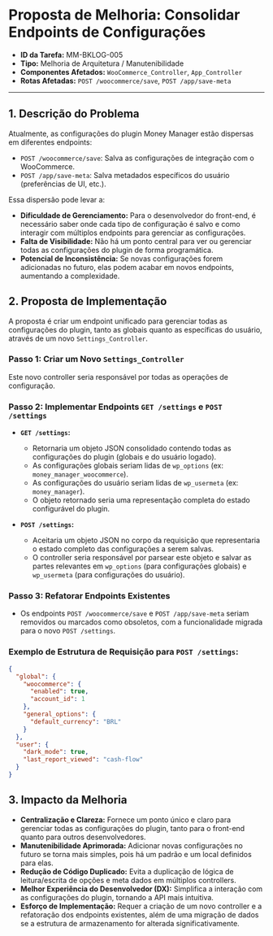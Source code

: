 
# Proposta de Melhoria: Consolidar Endpoints de Configurações

- **ID da Tarefa:** MM-BKLOG-005
- **Tipo:** Melhoria de Arquitetura / Manutenibilidade
- **Componentes Afetados:** `WooCommerce_Controller`, `App_Controller`
- **Rotas Afetadas:** `POST /woocommerce/save`, `POST /app/save-meta`

---

## 1. Descrição do Problema

Atualmente, as configurações do plugin Money Manager estão dispersas em diferentes endpoints:

- `POST /woocommerce/save`: Salva as configurações de integração com o WooCommerce.
- `POST /app/save-meta`: Salva metadados específicos do usuário (preferências de UI, etc.).

Essa dispersão pode levar a:

- **Dificuldade de Gerenciamento:** Para o desenvolvedor do front-end, é necessário saber onde cada tipo de configuração é salvo e como interagir com múltiplos endpoints para gerenciar as configurações.
- **Falta de Visibilidade:** Não há um ponto central para ver ou gerenciar todas as configurações do plugin de forma programática.
- **Potencial de Inconsistência:** Se novas configurações forem adicionadas no futuro, elas podem acabar em novos endpoints, aumentando a complexidade.

## 2. Proposta de Implementação

A proposta é criar um endpoint unificado para gerenciar todas as configurações do plugin, tanto as globais quanto as específicas do usuário, através de um novo `Settings_Controller`.

### Passo 1: Criar um Novo `Settings_Controller`

Este novo controller seria responsável por todas as operações de configuração.

### Passo 2: Implementar Endpoints `GET /settings` e `POST /settings`

- **`GET /settings`:**
    - Retornaria um objeto JSON consolidado contendo todas as configurações do plugin (globais e do usuário logado).
    - As configurações globais seriam lidas de `wp_options` (ex: `money_manager_woocommerce`).
    - As configurações do usuário seriam lidas de `wp_usermeta` (ex: `money_manager`).
    - O objeto retornado seria uma representação completa do estado configurável do plugin.

- **`POST /settings`:**
    - Aceitaria um objeto JSON no corpo da requisição que representaria o estado completo das configurações a serem salvas.
    - O controller seria responsável por parsear este objeto e salvar as partes relevantes em `wp_options` (para configurações globais) e `wp_usermeta` (para configurações do usuário).

### Passo 3: Refatorar Endpoints Existentes

- Os endpoints `POST /woocommerce/save` e `POST /app/save-meta` seriam removidos ou marcados como obsoletos, com a funcionalidade migrada para o novo `POST /settings`.

### Exemplo de Estrutura de Requisição para `POST /settings`:

```json
{
  "global": {
    "woocommerce": {
      "enabled": true,
      "account_id": 1
    },
    "general_options": {
      "default_currency": "BRL"
    }
  },
  "user": {
    "dark_mode": true,
    "last_report_viewed": "cash-flow"
  }
}
```

## 3. Impacto da Melhoria

- **Centralização e Clareza:** Fornece um ponto único e claro para gerenciar todas as configurações do plugin, tanto para o front-end quanto para outros desenvolvedores.
- **Manutenibilidade Aprimorada:** Adicionar novas configurações no futuro se torna mais simples, pois há um padrão e um local definidos para elas.
- **Redução de Código Duplicado:** Evita a duplicação de lógica de leitura/escrita de opções e meta dados em múltiplos controllers.
- **Melhor Experiência do Desenvolvedor (DX):** Simplifica a interação com as configurações do plugin, tornando a API mais intuitiva.
- **Esforço de Implementação:** Requer a criação de um novo controller e a refatoração dos endpoints existentes, além de uma migração de dados se a estrutura de armazenamento for alterada significativamente.
